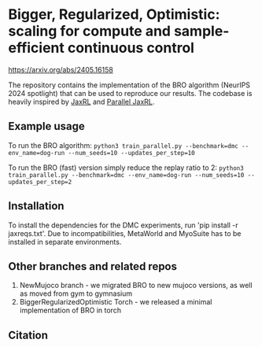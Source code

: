 # Bigger, Regularized, Optimistic: scaling for compute and sample-efficient continuous control

https://arxiv.org/abs/2405.16158

The repository contains the implementation of the BRO algorithm (NeurIPS 2024 spotlight) that can be used to reproduce our results. The codebase is heavily inspired by [JaxRL](https://github.com/ikostrikov/jaxrl) and [Parallel JaxRL](https://github.com/proceduralia/high_replay_ratio_continuous_control).

## Example usage

To run the BRO algorithm:
`python3 train_parallel.py --benchmark=dmc --env_name=dog-run --num_seeds=10 --updates_per_step=10`

To run the BRO (fast) version simply reduce the replay ratio to 2:
`python3 train_parallel.py --benchmark=dmc --env_name=dog-run --num_seeds=10 --updates_per_step=2`

## Installation

To install the dependencies for the DMC experiments, run 'pip install -r jaxreqs.txt'. Due to incompatibilities, MetaWorld and MyoSuite has to be installed in separate environments. 

## Other branches and related repos

1. NewMujoco branch - we migrated BRO to new mujoco versions, as well as moved from gym to gymnasium
2. BiggerRegularizedOptimistic Torch - we released a minimal implementation of BRO in torch

## Citation
